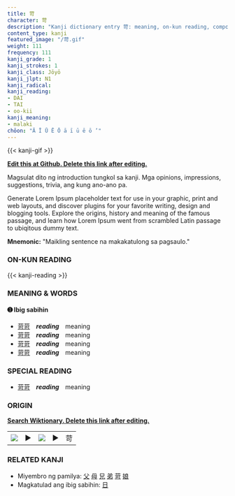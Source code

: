 ```yaml
---
title: 苛
character: 苛
description: "Kanji dictionary entry 苛: meaning, on-kun reading, compounds, origin, related kanji"
content_type: kanji
featured_image: "/苛.gif"
weight: 111
frequency: 111
kanji_grade: 1
kanji_strokes: 1
kanji_class: Jōyō
kanji_jlpt: N1
kanji_radical: 
kanji_reading: 
- DAI
- TAI
- oo-kii
kanji_meaning:
- malaki
chōon: "Ā Ī Ū Ē Ō ā ī ū ē ō ’"
---
```

[//]: # (Don't edit the line below. Kanji animated GIF code is automatically generated.)
{{< kanji-gif >}}

[//]: # (Edit below this line.)

**[Edit this at Github. Delete this link after editing.](https://github.com/tim0g/tim/tree/main/content/kanji/苛/index.md)**

Magsulat dito ng introduction tungkol sa kanji. Mga opinions, impressions, suggestions, trivia, ang kung ano-ano pa.

Generate Lorem Ipsum placeholder text for use in your graphic, print and web layouts, and discover plugins for your favorite writing, design and blogging tools. Explore the origins, history and meaning of the famous passage, and learn how Lorem Ipsum went from scrambled Latin passage to ubiqitous dummy text.
 
**Mnemonic:** "Maikling sentence na makakatulong sa pagsaulo."

### ON-KUN READING

[//]: # (Don't edit the line below. ON-KUN READING code is automatically generated.)
{{< kanji-reading >}}

### MEANING & WORDS

#### ➊ **Ibig sabihin**
  - [苛](../苛)[苛](../苛)　***reading***　meaning
  - [苛](../苛)[苛](../苛)　***reading***　meaning
  - [苛](../苛)[苛](../苛)　***reading***　meaning
  - [苛](../苛)[苛](../苛)　***reading***　meaning

### SPECIAL READING
  - [苛](../苛)[苛](../苛)　***reading***　meaning

### ORIGIN

**[Search Wiktionary. Delete this link after editing.](https://wiktionary.org/wiki/苛)**
<table class="kanji-table"><tr><td>
<img src="60px-苛-bronze.svg.png">
</td><td>▶</td><td>
<img src="60px-苛-oracle.svg.png">
</td><td>▶</td>
<td class="kanji-origin">苛</td>
</tr></table>

### RELATED KANJI
- Miyembro ng pamilya: [父](../父) [母](../母) [兄](../兄) [弟](../弟) [苛](../苛) [娘](../娘)
- Magkatulad ang ibig sabihin: [日](../日)
